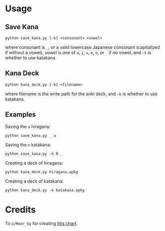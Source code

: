 # Usage

## Save Kana

```
python save_kana.py [-k] <consonant> <vowel>
```

where consonant is `_`, or a valid lowercase Japanese consonant (capitalized if without a vowel), vowel is one of `a`, `i`, `u`, `e`, `o`, or `_` if no vowel, and `-k` is whether to use katakana.

## Kana Deck

```
python kana_deck.py [-k] <filename>
```

where filename is the write path for the anki deck, and `-k` is whether to use katakana.

## Examples

Saving the `a` hiragana:

```
python save_kana.py _ a
```

Saving the `n` katakana:

```
python save_kana.py -k N _
```

Creating a deck of hiragana:

```
python kana_deck.py hiragana.apkg
```

Creating a deck of katakana:

```
python kana_deck.py -k katakana.apkg
```

# Credits

To `u/Moer_by` for creating [this chart](https://www.reddit.com/r/japaneseresources/comments/ilkott/hiragana_katakana_stroke_order_chart/).
